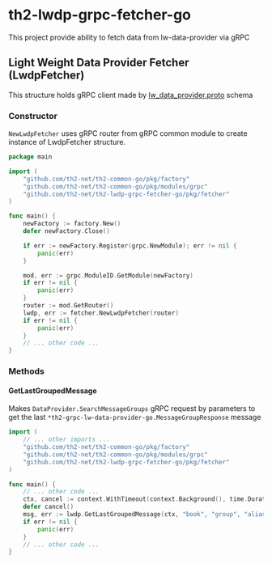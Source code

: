 # th2-lwdp-grpc-fetcher-go

This project provide ability to fetch data from lw-data-provider via gRPC

## Light Weight Data Provider Fetcher (LwdpFetcher)

This structure holds gRPC client made by [lw_data_provider.proto](https://github.com/th2-net/th2-lw-data-provider/blob/dev-version-2/grpc/src/main/proto/th2_grpc_lw_data_provider/lw_data_provider.proto) schema

### Constructor

`NewLwdpFetcher` uses gRPC router from gRPC common module to create instance of LwdpFetcher structure.

```go
package main

import (
	"github.com/th2-net/th2-common-go/pkg/factory"
	"github.com/th2-net/th2-common-go/pkg/modules/grpc"
	"github.com/th2-net/th2-lwdp-grpc-fetcher-go/pkg/fetcher"
)

func main() {
	newFactory := factory.New()
	defer newFactory.Close()

	if err := newFactory.Register(grpc.NewModule); err != nil {
		panic(err)
	}

	mod, err := grpc.ModuleID.GetModule(newFactory)
	if err != nil {
		panic(err)
	}
	router := mod.GetRouter()
	lwdp, err := fetcher.NewLwdpFetcher(router)
	if err != nil {
		panic(err)
	}
    // ... other code ...
}
```

### Methods

#### GetLastGroupedMessage 

Makes `DataProvider.SearchMessageGroups` gRPC request by parameters to get the last `*th2-grpc-lw-data-provider-go.MessageGroupResponse` message 
```go
import (
    // ... other imports ...
	"github.com/th2-net/th2-common-go/pkg/factory"
	"github.com/th2-net/th2-common-go/pkg/modules/grpc"
	"github.com/th2-net/th2-lwdp-grpc-fetcher-go/pkg/fetcher"
)

func main() {
    // ... other code ...
    ctx, cancel := context.WithTimeout(context.Background(), time.Duration(1000)*time.Millisecond)
	defer cancel()
	msg, err := lwdp.GetLastGroupedMessage(ctx, "book", "group", "alias", grpc_common.Direction_FIRST, fetcher.LwdpBase64Format)
	if err != nil {
		panic(err)
	}
	// ... other code ...
}
```